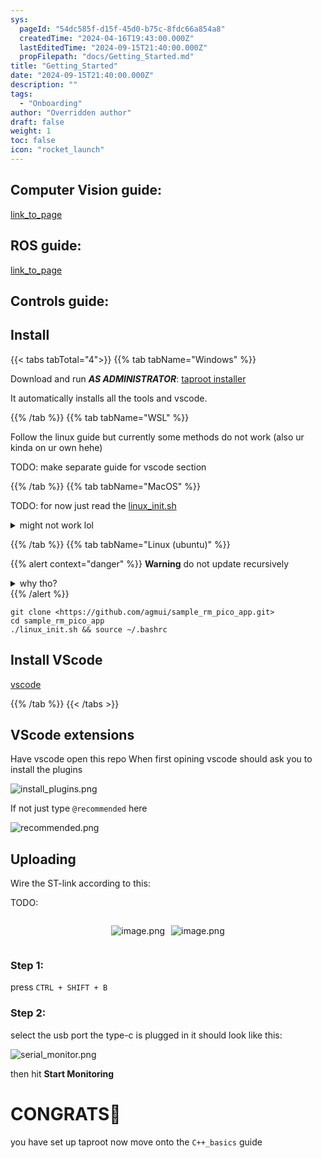 ```yaml
---
sys:
  pageId: "54dc585f-d15f-45d0-b75c-8fdc66a854a8"
  createdTime: "2024-04-16T19:43:00.000Z"
  lastEditedTime: "2024-09-15T21:40:00.000Z"
  propFilepath: "docs/Getting_Started.md"
title: "Getting_Started"
date: "2024-09-15T21:40:00.000Z"
description: ""
tags:
  - "Onboarding"
author: "Overridden author"
draft: false
weight: 1
toc: false
icon: "rocket_launch"
---
```


## Computer Vision guide:

[link_to_page](86d45bc0-388b-4d26-8848-44f255f73d0e)

## ROS guide:

[link_to_page](3c76c1de-ec8f-46d6-8b0a-294005edc2d5)

## Controls guide:

## Install

{{< tabs tabTotal="4">}}
{{% tab tabName="Windows" %}}

Download and run _**AS ADMINISTRATOR**_: [taproot installer](https://github.com/Thornbots/TeachingFreshies/releases/tag/1.0)

It automatically installs all the tools and vscode.

{{% /tab %}}
{{% tab tabName="WSL" %}}

Follow the linux guide but currently some methods do not work (also ur kinda on ur own hehe)

TODO: make separate guide for vscode section

{{% /tab %}}
{{% tab tabName="MacOS" %}}

TODO: for now just read the [linux_init.sh](https://github.com/agmui/sample_rm_pico_app/blob/main/linux_init.sh)

<details>
<summary>might not work lol</summary>

`brew install libusb pkg-config`

Next install: [vscode](https://code.visualstudio.com/Download)

</details>

{{% /tab %}}
{{% tab tabName="Linux (ubuntu)" %}}

{{% alert context="danger" %}}
**Warning** do not update recursively
<details>
<summary>why tho?</summary>
There are some submodules that may go on for a while (like tinyusb) and I highly
recommend you don't need to get them.
If you want to see what submodules I update just look in `linux_init.sh`
</details>
{{% /alert %}}

```shell
git clone <https://github.com/agmui/sample_rm_pico_app.git>
cd sample_rm_pico_app
./linux_init.sh && source ~/.bashrc
```

## Install VScode

[vscode](https://code.visualstudio.com/Download)

{{% /tab %}}
{{< /tabs >}}

## VScode extensions

Have vscode open this repo
When first opining vscode should ask you to install the plugins

![install_plugins.png](https://prod-files-secure.s3.us-west-2.amazonaws.com/d518164a-d88e-44d1-a4ee-3adb3bd8bce0/89bd30f0-1825-4e77-867b-0a41ce370880/install_plugins.png?X-Amz-Algorithm=AWS4-HMAC-SHA256&X-Amz-Content-Sha256=UNSIGNED-PAYLOAD&X-Amz-Credential=ASIAZI2LB46626EPP4EM%2F20250325%2Fus-west-2%2Fs3%2Faws4_request&X-Amz-Date=20250325T170739Z&X-Amz-Expires=3600&X-Amz-Security-Token=IQoJb3JpZ2luX2VjELD%2F%2F%2F%2F%2F%2F%2F%2F%2F%2FwEaCXVzLXdlc3QtMiJHMEUCIAJEGou%2FXn8zpOnDXXi%2Fgd0PsaOI15g5hGllzgssUSfRAiEAnX7MEBBjquI8m0vgxfPXJulHv70EWAMleZXyLjnxcs8q%2FwMIGRAAGgw2Mzc0MjMxODM4MDUiDHWahdFrJIZDayhdxircA7kuIhrDh0TFBbboFUTjv3xh7bor3jZStwvB1sNCQ%2F2ZG2P8CQ%2F6sa7ywk22ZI%2FJFB8%2BKbzIBpCh3Msmx%2FJ2rdm5d4CA7rUqy77oWOOI%2FNUdYZXZ09UBTH34JwRYRTHXa30JqlodAKqfRVjt1gx2j11%2FYOjLA97pC89c8soJwbyXUQL8zNAjAVDItoaF5PX4rO1vm5DfKi8V89N3OvJW71sooAV3pmvHx5A%2FILM2H4Lq4%2FaJjNrZC5wMFdfiyJxkE7%2FG5q%2BVwLCwczZYA5fhqYdYNUi3MHCVlUiSkcwrj4IJPvFRj88dQuLloGiwVrUIIAVzdMGdYk%2F9Tng7u7LYWlrAfBBeBT3ulazmBvTD47Q%2FwXMNxQ3%2FVp%2FNekef88jtwwMM9w%2Ft1d5w7uowLiTBLQwLBIg6r6TUgw%2FbqozhcO6Hmzd6pF67owAm5GoGfub1t5r2p2pfuoLSqUOC67ysFy%2BQeM5tcHGJvxm6eE%2FKQjhqZ9dQIcLKWKtCLEhhge9a2ism7d7mXRrr4JFA30NOp1PYFbMrLAGdR62LQo0Y1aFAmAtqiY0Axb86PrmvlDm9JLgxs4jSypIk6jiK48SyJui5obdqEK%2F3C3R0S0Ns9kv%2FZiAV6VSutpt8mCa3MMaji78GOqUBXD5dbnzRNY1RUGaqmB3P9P%2B2Gl%2FA%2FDPrWhZuc%2BtZJwYwEpPBpU%2FWUBxeRbCqnA29UwI3FORZ0Yh4vZTOlPIwJc972Thu406wi8HCHKpnmrIs6DX12aKHqFrlBiSQ0Z1Nhi8NjZW6qe24PCxWS%2ByUyCn4vHaX2dG08TRUvvDkG1P%2FddDdPigf7htFOZo%2FRPOjqNoj7QlO9nuWToFViYv6JdYeeRZV&X-Amz-Signature=83029e1810f5ae8ba1a79336b2d2b2d2f7e570df50893c46a883e66066d9d38b&X-Amz-SignedHeaders=host&x-id=GetObject)

If not just type `@recommended` here  

![recommended.png](https://prod-files-secure.s3.us-west-2.amazonaws.com/d518164a-d88e-44d1-a4ee-3adb3bd8bce0/61e661e9-5d85-4dfc-be0d-8d2097a5e793/recommended.png?X-Amz-Algorithm=AWS4-HMAC-SHA256&X-Amz-Content-Sha256=UNSIGNED-PAYLOAD&X-Amz-Credential=ASIAZI2LB46626EPP4EM%2F20250325%2Fus-west-2%2Fs3%2Faws4_request&X-Amz-Date=20250325T170739Z&X-Amz-Expires=3600&X-Amz-Security-Token=IQoJb3JpZ2luX2VjELD%2F%2F%2F%2F%2F%2F%2F%2F%2F%2FwEaCXVzLXdlc3QtMiJHMEUCIAJEGou%2FXn8zpOnDXXi%2Fgd0PsaOI15g5hGllzgssUSfRAiEAnX7MEBBjquI8m0vgxfPXJulHv70EWAMleZXyLjnxcs8q%2FwMIGRAAGgw2Mzc0MjMxODM4MDUiDHWahdFrJIZDayhdxircA7kuIhrDh0TFBbboFUTjv3xh7bor3jZStwvB1sNCQ%2F2ZG2P8CQ%2F6sa7ywk22ZI%2FJFB8%2BKbzIBpCh3Msmx%2FJ2rdm5d4CA7rUqy77oWOOI%2FNUdYZXZ09UBTH34JwRYRTHXa30JqlodAKqfRVjt1gx2j11%2FYOjLA97pC89c8soJwbyXUQL8zNAjAVDItoaF5PX4rO1vm5DfKi8V89N3OvJW71sooAV3pmvHx5A%2FILM2H4Lq4%2FaJjNrZC5wMFdfiyJxkE7%2FG5q%2BVwLCwczZYA5fhqYdYNUi3MHCVlUiSkcwrj4IJPvFRj88dQuLloGiwVrUIIAVzdMGdYk%2F9Tng7u7LYWlrAfBBeBT3ulazmBvTD47Q%2FwXMNxQ3%2FVp%2FNekef88jtwwMM9w%2Ft1d5w7uowLiTBLQwLBIg6r6TUgw%2FbqozhcO6Hmzd6pF67owAm5GoGfub1t5r2p2pfuoLSqUOC67ysFy%2BQeM5tcHGJvxm6eE%2FKQjhqZ9dQIcLKWKtCLEhhge9a2ism7d7mXRrr4JFA30NOp1PYFbMrLAGdR62LQo0Y1aFAmAtqiY0Axb86PrmvlDm9JLgxs4jSypIk6jiK48SyJui5obdqEK%2F3C3R0S0Ns9kv%2FZiAV6VSutpt8mCa3MMaji78GOqUBXD5dbnzRNY1RUGaqmB3P9P%2B2Gl%2FA%2FDPrWhZuc%2BtZJwYwEpPBpU%2FWUBxeRbCqnA29UwI3FORZ0Yh4vZTOlPIwJc972Thu406wi8HCHKpnmrIs6DX12aKHqFrlBiSQ0Z1Nhi8NjZW6qe24PCxWS%2ByUyCn4vHaX2dG08TRUvvDkG1P%2FddDdPigf7htFOZo%2FRPOjqNoj7QlO9nuWToFViYv6JdYeeRZV&X-Amz-Signature=a183806c430098f5755c7dfc8d1865d232c5389b12c8897ddd9f65c45db18bdf&X-Amz-SignedHeaders=host&x-id=GetObject)

## Uploading

Wire the ST-link according to this:

TODO:

<div style="display: flex;flex-direction: row; column-gap:10px; max-width: 630px;justify-content: center;">
<div>

![image.png](https://prod-files-secure.s3.us-west-2.amazonaws.com/d518164a-d88e-44d1-a4ee-3adb3bd8bce0/210ecb78-1116-4d7b-b9b7-2292f66fa2c2/image.png?X-Amz-Algorithm=AWS4-HMAC-SHA256&X-Amz-Content-Sha256=UNSIGNED-PAYLOAD&X-Amz-Credential=ASIAZI2LB4663OO24GOQ%2F20250325%2Fus-west-2%2Fs3%2Faws4_request&X-Amz-Date=20250325T170743Z&X-Amz-Expires=3600&X-Amz-Security-Token=IQoJb3JpZ2luX2VjELD%2F%2F%2F%2F%2F%2F%2F%2F%2F%2FwEaCXVzLXdlc3QtMiJHMEUCIDhQpyszXOJUBbFOFeLi%2BHQ544I33xttdwuIrclDpnXrAiEAkHBFiHpNPJHRrW8loePme%2B0cAejcAFDc5Z11v%2FRBX4gq%2FwMIGRAAGgw2Mzc0MjMxODM4MDUiDGHIy5e214H3w3%2B0DircA4TvwxiCUbnEdnx3qXCzgMB6U6uZlSrPIDtj%2FywIHFBtBaJT11uZH%2FZ%2F6%2BUjtJCPAgVgspZPccx3iAwHJZgEekWHolJlKuIJtm1u0lnHCpWhGP3ShRCuXcTy1LrrYgZ%2BZ%2Fs6LyuyUVxUt%2FgFes9bS4NftrVAaxMMNGM%2Fmn1WHWd%2FXyMiPG5a2DY0BHDdSXhTW9Zy7yhUEELkMP3ou4RfBLRTZKq%2F1DjqjfISMM5BReJTFzQRHKKA4SRN9bZvLotd%2BpTOVJu5V6idU4Vz01fRHTJPTjwk5cxrrS5BiD0wAfZ9tZJTqLhKF%2BdXkFzuAAy6%2FznwiM8cF9rQ0CzCEh%2ByyXeHQpO1omJY7%2FLgWSIHc4or%2FfJfgg2Pf9fKSo1qe4Xc1mL%2BshFWM37STPKQ4enMfv2tVtMDthPiIVqPkdz4wxJfWV4N3oGLVbL7WGjLmW1qlnQeVVuOJJAhmTR708mlvvZFxjoOUgQ6V0QKZ2EBderwG1MweW8VOy0cTaA%2BfE%2FAipIevte1n37p2aWnkbzJhoWbiRFYhqQM2zi5MIzKJ8rJx4emEa852BuhSxDNarj9dycqvRqJAapqx62N2oSDl03LJeQv5JNqw%2BQEH4LLKr6QcM5zPTy%2F6ABPkdrNMPeji78GOqUBCb7d2s%2FlCezjRiRjEcq8TkPbJxbEmG1fTCKsIlmu8Nk4kiME3s6Df%2BBZKFuTFMk1b%2FXqHiF2gk80qSbiwSfell55o9HO%2FPcvb8O6j63mjqQj4Pft%2Bbgz4QRKYF6jTdL5vqDKwGhd6kwqzvtwUtGl961bfO%2FmLZR7PVbz0Qh6p3EVXjgQDdMhYC0bEPSKf%2BQuX6UdJs6fRHtdBG8VE%2B%2B7H2Y50YD1&X-Amz-Signature=3635aa9766eb1265f78a2c610774b4c2a8e6ad93ec0e9270865152312ba60c03&X-Amz-SignedHeaders=host&x-id=GetObject)

</div>
<div>

![image.png](https://prod-files-secure.s3.us-west-2.amazonaws.com/d518164a-d88e-44d1-a4ee-3adb3bd8bce0/33a0fd0f-8ca6-4a86-8e09-26e95ded1fff/image.png?X-Amz-Algorithm=AWS4-HMAC-SHA256&X-Amz-Content-Sha256=UNSIGNED-PAYLOAD&X-Amz-Credential=ASIAZI2LB4663VUOF3RU%2F20250325%2Fus-west-2%2Fs3%2Faws4_request&X-Amz-Date=20250325T170743Z&X-Amz-Expires=3600&X-Amz-Security-Token=IQoJb3JpZ2luX2VjELD%2F%2F%2F%2F%2F%2F%2F%2F%2F%2FwEaCXVzLXdlc3QtMiJIMEYCIQCHER%2BdxXRs9gJIbKOGqrUW6eZ3xbL9dP7yW%2FaMyjOL5wIhAKUybyXxGkNcaG7t1eJSPkjylPoszaW3YZRRv4Jg2kZ0Kv8DCBkQABoMNjM3NDIzMTgzODA1IgxpKTQfP1TzkYmMDKsq3AMN%2BP4LG6UMExUhAsEWiUe%2B8XqDCKcP%2FpjAa6ibTvNcsQdVJLE3nBNJF84yclY64s5n61j2sPBiKx3rjnILjjuoL20aHHz5dmyRtyblkYxSWOjZQJM9Uk1i2Hw6JJInJiG3aweINYydCMKaRMQvNNrFYwQ3UvezauxR%2FHltPOtc6hZZDNoSzvhh7MipGRqXu5%2BHhDRekUcS566EJU5l3P74KWTOG8o1QogyPdPb%2FIaz6cKOaoKIOYSRYkftmF6ckPnmp%2Br5JMNv8wDMCbnmrXTqf0JXmwXSWqqVGdHXQZo6QL71Wf4Ew6ujxg0yzYYRHdaYdcNPznN8ioX%2FM5Uifq%2B2TJKg%2Fy%2B%2FO1K7HUkFqi67Y5pl0lW%2BYryQEFHFmGV9R38PyMR2jjMjwC1l4nphLVEqGggCvY%2B0J%2BDsFqibrLo%2BFFzgYeL0ArYeGtR0147SpqO%2BoAI8LE59WEyx00tckK8dkzRzCOEuoghmW6rjALHxejUDApiknyEcDDehrVDu%2FR61k9wgfvbb2GcovnzV%2F7PLAxWa2nFfWee88uIJ0TccHxzxzj5I9kuHKl%2FfQ0Kevr2DjzR0zd1TmLM8NcGbUtaFrBn%2Fe2TaFX2fRkThiJYghYF5A%2FWa1PX8UrgWMDCDpIu%2FBjqkAWi3ywPlp77eYGVhS%2FL2HSFqFcwmNl4CP%2FH3QHWjPNm2Tjx7e75k29tWeRPI6V8zmW1vrUknyt4eXLCYzH4tAsErUauZnGxHnFAmhiuFuAeNTmHyurMKB%2B%2B1GN9Nsgn6vHusyeT21w1PTtpjhc6LifLx7O0sh9ZOYXh567l3Q1Si8j5bjtE%2B2e1stDNltp3RUStPwJz7ibylMPREWgz9ogfHqIax&X-Amz-Signature=76ba276a4336566e49eaff927cb9250003f3d743bf213fe53999898747fc3aac&X-Amz-SignedHeaders=host&x-id=GetObject)

</div>
</div>

### Step 1:

press `CTRL + SHIFT + B`

### Step 2:

select the usb port the type-c is plugged in it should look like this:

![serial_monitor.png](https://prod-files-secure.s3.us-west-2.amazonaws.com/d518164a-d88e-44d1-a4ee-3adb3bd8bce0/f03f4774-05d4-4393-b6a0-d5efb6d315ab/serial_monitor.png?X-Amz-Algorithm=AWS4-HMAC-SHA256&X-Amz-Content-Sha256=UNSIGNED-PAYLOAD&X-Amz-Credential=ASIAZI2LB46626EPP4EM%2F20250325%2Fus-west-2%2Fs3%2Faws4_request&X-Amz-Date=20250325T170739Z&X-Amz-Expires=3600&X-Amz-Security-Token=IQoJb3JpZ2luX2VjELD%2F%2F%2F%2F%2F%2F%2F%2F%2F%2FwEaCXVzLXdlc3QtMiJHMEUCIAJEGou%2FXn8zpOnDXXi%2Fgd0PsaOI15g5hGllzgssUSfRAiEAnX7MEBBjquI8m0vgxfPXJulHv70EWAMleZXyLjnxcs8q%2FwMIGRAAGgw2Mzc0MjMxODM4MDUiDHWahdFrJIZDayhdxircA7kuIhrDh0TFBbboFUTjv3xh7bor3jZStwvB1sNCQ%2F2ZG2P8CQ%2F6sa7ywk22ZI%2FJFB8%2BKbzIBpCh3Msmx%2FJ2rdm5d4CA7rUqy77oWOOI%2FNUdYZXZ09UBTH34JwRYRTHXa30JqlodAKqfRVjt1gx2j11%2FYOjLA97pC89c8soJwbyXUQL8zNAjAVDItoaF5PX4rO1vm5DfKi8V89N3OvJW71sooAV3pmvHx5A%2FILM2H4Lq4%2FaJjNrZC5wMFdfiyJxkE7%2FG5q%2BVwLCwczZYA5fhqYdYNUi3MHCVlUiSkcwrj4IJPvFRj88dQuLloGiwVrUIIAVzdMGdYk%2F9Tng7u7LYWlrAfBBeBT3ulazmBvTD47Q%2FwXMNxQ3%2FVp%2FNekef88jtwwMM9w%2Ft1d5w7uowLiTBLQwLBIg6r6TUgw%2FbqozhcO6Hmzd6pF67owAm5GoGfub1t5r2p2pfuoLSqUOC67ysFy%2BQeM5tcHGJvxm6eE%2FKQjhqZ9dQIcLKWKtCLEhhge9a2ism7d7mXRrr4JFA30NOp1PYFbMrLAGdR62LQo0Y1aFAmAtqiY0Axb86PrmvlDm9JLgxs4jSypIk6jiK48SyJui5obdqEK%2F3C3R0S0Ns9kv%2FZiAV6VSutpt8mCa3MMaji78GOqUBXD5dbnzRNY1RUGaqmB3P9P%2B2Gl%2FA%2FDPrWhZuc%2BtZJwYwEpPBpU%2FWUBxeRbCqnA29UwI3FORZ0Yh4vZTOlPIwJc972Thu406wi8HCHKpnmrIs6DX12aKHqFrlBiSQ0Z1Nhi8NjZW6qe24PCxWS%2ByUyCn4vHaX2dG08TRUvvDkG1P%2FddDdPigf7htFOZo%2FRPOjqNoj7QlO9nuWToFViYv6JdYeeRZV&X-Amz-Signature=3693a74aa4c4ecc638344a2d8eaab677d6a5d7e6fece8a98346559971a88be6d&X-Amz-SignedHeaders=host&x-id=GetObject)

then hit **Start Monitoring**

# CONGRATS🎉

you have set up taproot now move onto the `C++_basics` guide

